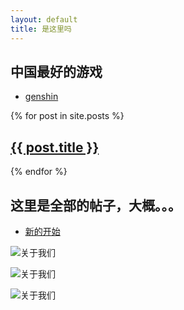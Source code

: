 ```yaml
---
layout: default
title: 是这里吗
---
```


## 中国最好的游戏
- [genshin](https://ys.mihoyo.com/)

{% for post in site.posts %}
  <h2><a href="{{ post.url }}">{{ post.title }}</a></h2>
{% endfor %}

## 这里是全部的帖子，大概。。。
- [新的开始](/2023-05-11-new-beginning/)

![关于我们](/assets/3.jpg) 

![关于我们](/assets/5.jpg)

![关于我们](/assets/4.jpg) 

                          